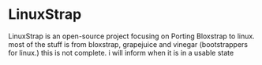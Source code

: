# LinuxStrap
LinuxStrap is an open-source project focusing on Porting Bloxstrap to linux.
most of the stuff is from bloxstrap, grapejuice and vinegar (bootstrappers for linux.)
this is not complete. i will inform when it is in a usable state
